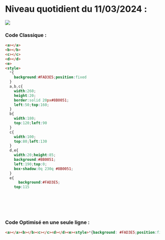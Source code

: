 # Niveau quotidient du 11/03/2024 : 

<img src = "https://firebasestorage.googleapis.com/v0/b/cssbattleapp.appspot.com/o/user%2Fummd3POvEDfFyeFvVdOMG3OOrwE2%2Ftargets%2Ftarget_61RJZvV.png?alt=media">


### Code Classique :  

```html 
<a></a>
<b></b>
<c></c>
<d></d>
<e>
<style>
  *{
    background:#FAD3E5;position:fixed
  }
  a,b,c{
    width:260;
    height:20;
    border:solid 20px#8B0051;
    left:50;top:160;
  }
  b{
    width:180;
    top:120;left:90
  }
  c{
    width:100;
    top:80;left:130
  }
  d,e{
    width:20;height:85;
    background:#8B0051;
    left:190;top:0;
    box-shadow:0q 230q #8B0051;
  }
  e{
      background:#FAD3E5;
    top:115


  
```

<br>

### Code Optimisé en une seule ligne : 

```html 
<a></a><b></b><c></c><d></d><e><style>*{background: #FAD3E5;position:fixed}a,b,c{width:260;height:20;border:solid 20px #8B0051;left:50;top:160}b{width:180;top:120;left:90}c{width:100;top:80;left:130}d,e{width:20;height:85;background: #8B0051;left:190;top:0;box-shadow:0q 230q #8B0051}e{background: #FAD3E5;top:115


```